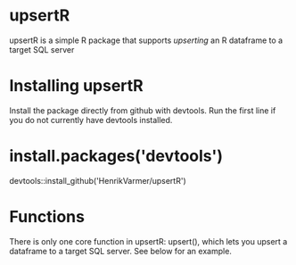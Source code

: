 # upsertR
upsertR is a simple R package that supports *upserting* an R dataframe to a target SQL server 

# Installing upsertR
Install the package directly from github with devtools. Run the first line if you do not currently have devtools installed.

# install.packages('devtools') 
devtools::install_github('HenrikVarmer/upsertR')

# Functions 
There is only one core function in upsertR: upsert(), which lets you upsert a dataframe to a target SQL server. See below for an example. 

